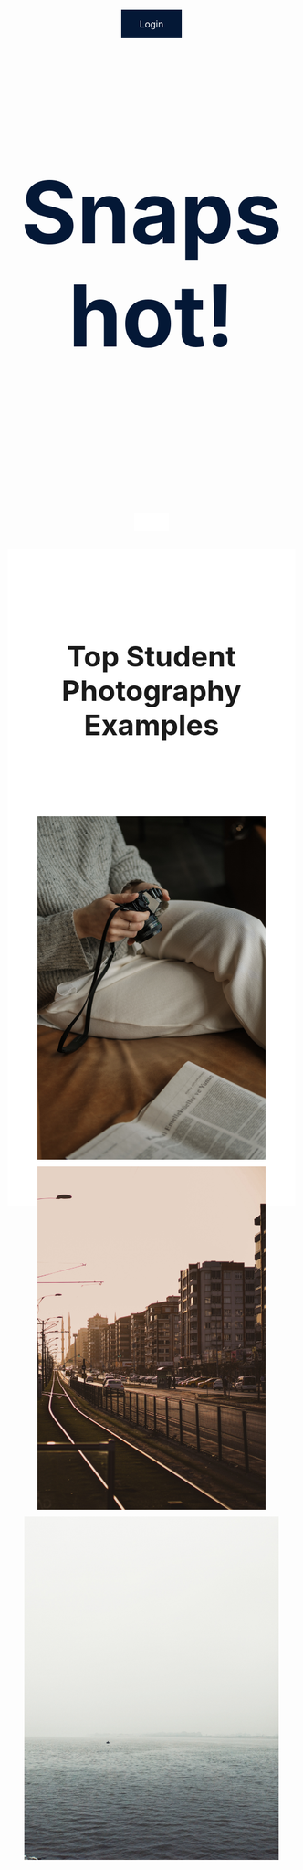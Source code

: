 <!-- ## AP CSA Tri 2 Period 2 Table 2

### [Scrum Board](https://github.com/users/PrishaB/projects/1)
### [Insights](https://github.com/PrishaB/Team2Reunion/graphs/contributors)


--- -->

<html>
<head>
<meta name="viewport" content="width=device-width, initial-scale=1">

<style>
.parallax {
  /* The image used */
  background-image: url("images/photo1.jpg");

  /* Set a specific height */
  min-height: 1000px;
  width: 100%; 

  /* Create the parallax scrolling effect */
  background-attachment: fixed;
  background-position: center;
  background-repeat: no-repeat;
  background-size: cover;
}
.parallax2 {
  /* The image used */
  background-image: url("images/b&w4.JPG");

  /* Set a specific height */
  min-height: 600px;
  width: 100%; 

  /* Create the parallax scrolling effect */
  background-attachment: fixed;
  background-position: center;
  background-repeat: no-repeat;
  background-size: cover;
}
.text-center {
  text-align: center;
}
.button {
  background-color: #041836;
  border: none;
  color: white;
  padding: 15px 32px;
  text-align: center;
  text-decoration: none;
  display: inline-block;
  font-size: 16px;
  margin: 4px 2px;
  cursor: pointer;
}

h1{
  font-size:150px;
  color: #041836;
}

h2 {
  font-size:50px;
  text-align: center;
}

p {
  font-size: 20px;
  color: white;
}
.center {
  display: block;
  margin-left: auto;
  margin-right: auto;
  width: 50%;
}

</style>
</head>
<body>
<div class="parallax">
<div class="text-center">
<br>
<br>
<br>
<a class="button" href="/login"> Login </a>
<br>
<h1>Snapshot!</h1>
</div>
<img src="images/arrow.png" class="center" style="width: 60px; margin-top:255px;"> 
</div>


<div style="height:1150px;background-color: white;font-size:24px;font-color:white">
 <br> <br> <br>
<h2>Top Student Photography Examples<h2>
<br>
<img src="images/photo3.jpg"  style="height: 601px;">
<img src="images/photo4.jpg"  style="height: 601px;">
<img src="images/photo2.jpg"  style="height: 601px;">

<br><br><br><br>

<div class="parallax2">
<div class="text-center">
</div>
</div>

<div style="height:1150px;background-color: white;font-size:24px;font-color:white">
 <br> <br> <br>

<br>
<img src="images/b&w1.jpg"  style="height: 601px;">
<img src="images/b&w2.jpg"  style="height: 600px;">
<img src="images/b&w3.jpg"  style="height: 600px;">
</div>

<!-- ## Team Members

| Name | GitHub ID and Profile | Roles | Issues |
| --- | --- | --- | --- |
| Linda Liu | [@LindaLiu1202](https://github.com/LindaLiu1202) | Backend Developer |   [Issue](https://github.com/PrishaB/Team2Reunion/issues/4)  | 
| Divyanshi Suri | [@divyanshisuri](https://github.com/divyanshisuri) | Scrum Master |  [Issue](https://github.com/PrishaB/Team2Reunion/issues/2)  |
| Serafina Wong| [@Lychee80 ](https://github.com/Lychee80 ) | DevOps | [Issue](https://github.com/Lychee80/t2_spring_8192/issues/1)  |
| Prisha Boreddy| [@PrishaB ](https://github.com/PrishaB) | Frontend Developer | [Issue](https://github.com/PrishaB/Team2Reunion/issues/2)   | -->
